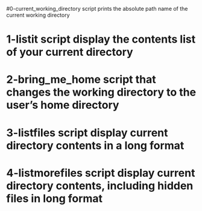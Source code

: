 #0-current_working_directory script prints the absolute path name of the current working directory
# 1-listit script display the contents list of your current directory
# 2-bring_me_home script that changes the working directory to the user’s home directory
# 3-listfiles script display current directory contents in a long format
# 4-listmorefiles script display current directory contents, including hidden files in long format
# 
